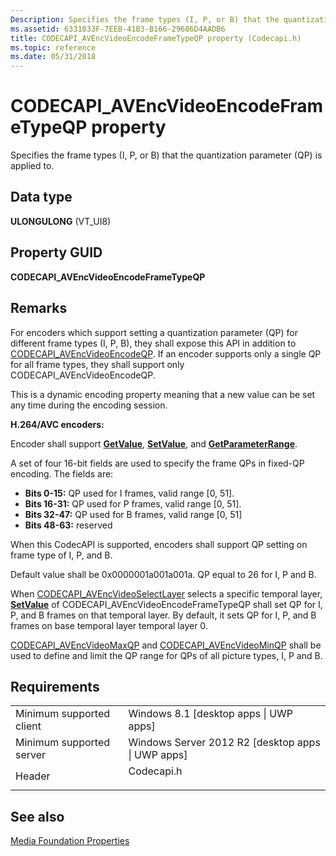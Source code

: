 ```yaml
---
Description: Specifies the frame types (I, P, or B) that the quantization parameter (QP) is applied to.
ms.assetid: 6331033F-7EEB-41B3-B166-29686D4AADB6
title: CODECAPI_AVEncVideoEncodeFrameTypeQP property (Codecapi.h)
ms.topic: reference
ms.date: 05/31/2018
---
```


# CODECAPI\_AVEncVideoEncodeFrameTypeQP property

Specifies the frame types (I, P, or B) that the quantization parameter (QP) is applied to.

## Data type

**ULONGULONG** (VT\_UI8)

## Property GUID

**CODECAPI\_AVEncVideoEncodeFrameTypeQP**

## Remarks

For encoders which support setting a quantization parameter (QP) for different frame types (I, P, B), they shall expose this API in addition to [CODECAPI\_AVEncVideoEncodeQP](codecapi-avencvideoencodeqp.md). If an encoder supports only a single QP for all frame types, they shall support only CODECAPI\_AVEncVideoEncodeQP.

This is a dynamic encoding property meaning that a new value can be set any time during the encoding session.

**H.264/AVC encoders:**

Encoder shall support [**GetValue**](/windows/desktop/api/mfobjects/nf-mfobjects-imfmediaevent-getvalue), [**SetValue**](https://docs.microsoft.com/windows/desktop/api/strmif/nf-strmif-icodecapi-setvalue), and [**GetParameterRange**](https://docs.microsoft.com/windows/desktop/api/strmif/nf-strmif-icodecapi-getparameterrange).

A set of four 16-bit fields are used to specify the frame QPs in fixed-QP encoding. The fields are:

-   **Bits 0-15:** QP used for I frames, valid range \[0, 51\].
-   **Bits 16-31:** QP used for P frames, valid range \[0, 51\].
-   **Bits 32-47:** QP used for B frames, valid range \[0, 51\]
-   **Bits 48-63:** reserved

When this CodecAPI is supported, encoders shall support QP setting on frame type of I, P, and B.

Default value shall be 0x0000001a001a001a. QP equal to 26 for I, P and B.

When [CODECAPI\_AVEncVideoSelectLayer](codecapi-avencvideoselectlayer.md) selects a specific temporal layer, [**SetValue**](https://docs.microsoft.com/windows/desktop/api/strmif/nf-strmif-icodecapi-setvalue) of CODECAPI\_AVEncVideoEncodeFrameTypeQP shall set QP for I, P, and B frames on that temporal layer. By default, it sets QP for I, P, and B frames on base temporal layer temporal layer 0.

[CODECAPI\_AVEncVideoMaxQP](codecapi-avencvideomaxqp.md) and [CODECAPI\_AVEncVideoMinQP](codecapi-avencvideominqp.md) shall be used to define and limit the QP range for QPs of all picture types, I, P and B.

## Requirements



|                                     |                                                                                       |
|-------------------------------------|---------------------------------------------------------------------------------------|
| Minimum supported client<br/> | Windows 8.1 \[desktop apps \| UWP apps\]<br/>                                   |
| Minimum supported server<br/> | Windows Server 2012 R2 \[desktop apps \| UWP apps\]<br/>                        |
| Header<br/>                   | <dl> <dt>Codecapi.h</dt> </dl> |



## See also

<dl> <dt>

[Media Foundation Properties](media-foundation-properties.md)
</dt> </dl>

 

 




